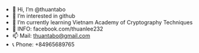 - 👋 Hi, I’m @thuantabo
- 👀 I’m interested in github
- 🌱 I’m currently learning Vietnam Academy of Cryptography Techniques
- 💞️ INFO: facebook.com/thuanlee232
- 📫 Mail: thuantabo@gmail.com
- 📞 Phone: +84965689765

<!---
thuantabo/thuantabo is a ✨ special ✨ repository because its `README.md` (this file) appears on your GitHub profile.
You can click the Preview link to take a look at your changes.
--->
